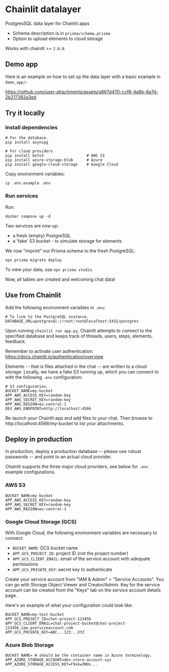 # Chainlit datalayer

PostgresSQL data layer for Chainlit apps
- Schema description is in `prisma/schema.prisma`
- Option to upload elements to cloud storage

Works with chainlit >= `2.0.0`.

## Demo app

Here is an example on how to set up the data layer with a basic example in `demo_app/`:

https://github.com/user-attachments/assets/a867d470-ccf8-4a6b-8a7d-2b217382a3ed

## Try it locally

### Install dependencies

```
# For the database.
pip install asyncpg

# For cloud providers
pip install boto3                   # AWS S3
pip install azure-storage-blob      # Azure
pip install google-cloud-storage    # Google Cloud
```

Copy environment variables:
```
cp .env.example .env
```

### Run services

Run:

```docker
docker compose up -d
```

Two services are now up:
- a fresh (empty) PostgreSQL
- a 'fake' S3 bucket - to simulate storage for elements

We now "imprint" our Prisma schema to the fresh PostgreSQL:
```
npx prisma migrate deploy
```

To view your data, use `npx prisma studio`.

Now, all tables are created and welcoming chat data!

## Use from Chainlit

Add the following environment variables in `.env`:
```
# To link to the PostgreSQL instance.
DATABASE_URL=postgresql://root:root@localhost:5432/postgres
```

Upon running `chainlit run app.py`, Chainlit attempts to connect to the 
specified database and keeps track of threads, users, steps, elements, feedback. 

Remember to activate user authentication: https://docs.chainlit.io/authentication/overview

Elements -- that is files attached in the chat -- are written to a cloud storage. 
Locally, we have a fake S3 running up, which you can connect to with the following
`.env` configuration:

```
# S3 configuration.
BUCKET_NAME=my-bucket
APP_AWS_ACCESS_KEY=random-key
APP_AWS_SECRET_KEY=random-key
APP_AWS_REGION=eu-central-1
DEV_AWS_ENDPOINT=http://localhost:4566
```

Re-launch your Chainlit app and add files to your chat. Then browse to 
http://localhost:4566/my-bucket to list your attachments. 

## Deploy in production

In production, deploy a production database -- please use robust passwords --
and point to an actual cloud provider. 

Chainlit supports the three major cloud providers, see below for `.env` example
configurations.

### AWS S3

```
BUCKET_NAME=my-bucket
APP_AWS_ACCESS_KEY=random-key
APP_AWS_SECRET_KEY=random-key
APP_AWS_REGION=eu-central-1
```

### Google Cloud Storage (GCS)

With Google Cloud, the following environment variables are necessary to connect:
- `BUCKET_NAME`: GCS bucket name
- `APP_GCS_PROJECT_ID`: project ID (not the project number)
- `APP_GCS_CLIENT_EMAIL`: email of the service account with adequate permissions 
- `APP_GCS_PRIVATE_KEY`: secret key to authenticate

Create your service account from "IAM & Admin" > "Service Accounts". 
You can go with Storage Object Viewer and Creator/Admin. 
Key for the service account can be created from the "Keys" tab on the service account
details page. 

Here's an example of what your configuration could look like:
```
BUCKET_NAME=my-test-bucket
APP_GCS_PROJECT_ID=chat-project-123456
APP_GCS_CLIENT_EMAIL=chat-project-bucket@chat-project-123456.iam.gserviceaccount.com
APP_GCS_PRIVATE_KEY=ABC...123...XYZ
```

### Azure Blob Storage

```
BUCKET_NAME= # should be the container name in Azure terminology.
APP_AZURE_STORAGE_ACCOUNT=dev-store-account-xyz
APP_AZURE_STORAGE_ACCESS_KEY=F9xkw3NOs...
```